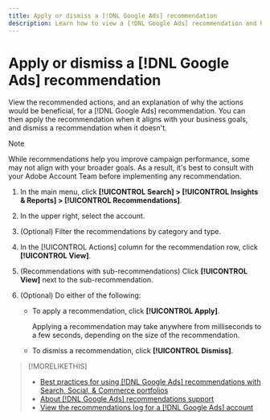```yaml
---
title: Apply or dismiss a [!DNL Google Ads] recommendation
description: Learn how to view a [!DNL Google Ads] recommendation and how to apply or dismiss the recommendation. 
---
```

# Apply or dismiss a [!DNL Google Ads] recommendation

View the recommended actions, and an explanation of why the actions would be beneficial, for a [!DNL Google Ads] recommendation. You can then apply the recommendation when it aligns with your business goals, and dismiss a recommendation when it doesn't.

>[!NOTE]
>
>While recommendations help you improve campaign performance, some may not align with your broader goals. As a result, it's best to consult with your Adobe Account Team before implementing any recommendation.

1. In the main menu, click **[!UICONTROL Search] > [!UICONTROL Insights & Reports] > [!UICONTROL Recommendations]**.

1. In the upper right, select the account.

1. (Optional) Filter the recommendations by category and type.

1. In the [!UICONTROL Actions] column for the recommendation row, click **[!UICONTROL View]**.

1. (Recommendations with sub-recommendations) Click **[!UICONTROL View]** next to the sub-recommendation. 

1. (Optional) Do either of the following:
    
    * To apply a recommendation, click **[!UICONTROL Apply]**.
     
       Applying a recommendation may take anywhere from milliseconds to a few seconds, depending on the size of the recommendation.
    
    * To dismiss a recommendation, click **[!UICONTROL Dismiss]**.
 
>[!MORELIKETHIS]
>
>* [Best practices for using [!DNL Google Ads] recommendations with Search, Social, & Commerce portfolios](google-recommendation-best-practices.md)
>* [About [!DNL Google Ads] recommendations support](google-recommendation-support.md)
>* [View the recommendations log for a [!DNL Google Ads] account](google-recommendation-view-log.md)
